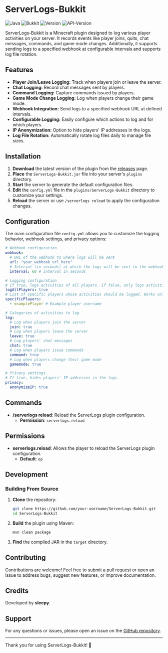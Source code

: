 # ServerLogs-Bukkit

![Java](https://img.shields.io/badge/Java-17-blue) 
![Bukkit](https://img.shields.io/badge/Bukkit-Api%201.13-yellow)
![Version](https://img.shields.io/badge/version-1.1.0-blue.svg)
![API-Version](https://img.shields.io/badge/api--version-1.21-lightgrey.svg)

ServerLogs-Bukkit is a Minecraft plugin designed to log various player activities on your server. It records events like player joins, quits, chat messages, commands, and game mode changes. Additionally, it supports sending logs to a specified webhook at configurable intervals and supports log file rotation.

## Features

- **Player Join/Leave Logging:** Track when players join or leave the server.
- **Chat Logging:** Record chat messages sent by players.
- **Command Logging:** Capture commands issued by players.
- **Game Mode Change Logging:** Log when players change their game mode.
- **Webhook Integration:** Send logs to a specified webhook URL at defined intervals.
- **Configurable Logging:** Easily configure which actions to log and for which players.
- **IP Anonymization:** Option to hide players' IP addresses in the logs.
- **Log File Rotation:** Automatically rotate log files daily to manage file sizes.

## Installation

1. **Download** the latest version of the plugin from the [releases](https://github.com/your-username/ServerLogs-Bukkit/releases) page.
2. **Place** the `ServerLogs-Bukkit.jar` file into your server's `plugins` directory.
3. **Start** the server to generate the default configuration files.
4. **Edit** the `config.yml` file in the `plugins/ServerLogs-Bukkit` directory to customize your settings.
5. **Reload** the server or use `/serverlogs reload` to apply the configuration changes.

## Configuration

The main configuration file `config.yml` allows you to customize the logging behavior, webhook settings, and privacy options:

```yaml
# Webhook configuration
webhook:
  # URL of the webhook to where logs will be sent
  url: "your_webhook_url_here"
  # Interval (in seconds) at which the logs will be sent to the webhook
  interval: 60 # interval in seconds

# Logging configuration
# If true, logs activities of all players. If false, only logs activities of specific players
logAllPlayers: true
# List of specific players whose activities should be logged. Works only if logAllPlayers is set to false
specificPlayers:
  - examplePlayer # Example player username

# Categories of activities to log
log:
  # Log when players join the server
  join: true
  # Log when players leave the server
  leave: true
  # Log players' chat messages
  chat: true
  # Log when players issue commands
  command: true
  # Log when players change their game mode
  gamemode: true

# Privacy settings
# If true, hides players' IP addresses in the logs
privacy:
  anonymizeIP: true
```

## Commands

- **/serverlogs reload**: Reload the ServerLogs plugin configuration.
    - **Permission**: `serverlogs.reload`

## Permissions

- **serverlogs.reload**: Allows the player to reload the ServerLogs plugin configuration.
    - **Default**: `op`

## Development

### Building From Source

1. **Clone** the repository:
    ```sh
    git clone https://github.com/your-username/ServerLogs-Bukkit.git
    cd ServerLogs-Bukkit
    ```

2. **Build** the plugin using Maven:
    ```sh
    mvn clean package
    ```

3. **Find** the compiled JAR in the `target` directory.

## Contributing

Contributions are welcome! Feel free to submit a pull request or open an issue to address bugs, suggest new features, or improve documentation.

## Credits

Developed by **sleepy**.

## Support

For any questions or issues, please open an issue on the [GitHub repository](https://github.com/SleepyKittenn/ServerLogs/issues).

---

Thank you for using ServerLogs-Bukkit! 🎉

